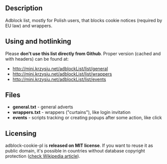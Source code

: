 Description
-----------
Adblock list, mostly for Polish users, that blocks cookie notices (required by EU law) and wrappers.

Using and hotlinking
--------------------
Please **don't use this list directly from Github**. Proper version (cached and with headers) can be found at:
* http://mini.krzysiu.net/adblockList/list/general
* http://mini.krzysiu.net/adblockList/list/wrappers
* http://mini.krzysiu.net/adblockList/list/events

Files
-----
* **general.txt** - general adverts
* **wrappers.txt** - wrappers ("curtains"), like login invitation
* **events** - scripts tracking or creating popups after some action, like click

Licensing
---------
adblock-cookie-pl is **released on MIT license**. If you want to reuse it as public domain, it's possible in countries without database copyright protection ([check Wikipedia article](http://en.wikipedia.org/wiki/Database_right)).
